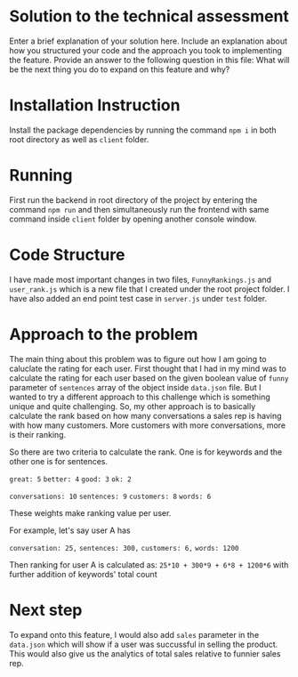 # Solution to the technical assessment

Enter a brief explanation of your solution here. Include an explanation about how you structured your code and the approach you took to implementing the feature. Provide an answer to the following question in this file: What will be the next thing you do to expand on this feature and why?

# Installation Instruction

Install the package dependencies by running the command `npm i` in both root directory as well as `client` folder.

# Running

First run the backend in root directory of the project by entering the command `npm run` and then simultaneously run the frontend with same command inside `client` folder by opening another console window.

# Code Structure

I have made most important changes in two files, `FunnyRankings.js` and `user_rank.js` which is a new file that I created under the root project folder. I have also added an end point test case in `server.js` under `test` folder.

# Approach to the problem

The main thing about this problem was to figure out how I am going to caluclate the rating for each user. First thought that I had in my mind was to calculate the rating for each user based on the given boolean value of `funny` parameter of `sentences` array of the object inside `data.json` file. But I wanted to try a different approach to this challenge which is something unique and quite challenging. So, my other approach is to basically calculate the rank based on how many conversations a sales rep is having with how many customers. More customers with more conversations, more is their ranking.

So there are two criteria to calculate the rank. One is for keywords and the other one is for sentences.

`great: 5`
`better: 4`
`good: 3`
`ok: 2`

`conversations: 10`
`sentences: 9`
`customers: 8`
`words: 6`

These weights make ranking value per user.

For example, let's say user A has

`conversation: 25,`
`sentences: 300,`
`customers: 6,`
`words: 1200`

Then ranking for user A is calculated as: `25*10 + 300*9 + 6*8 + 1200*6` with further addition of keywords' total count

# Next step
To expand onto this feature, I would also add `sales` parameter in the `data.json` which will show if a user was succussful in selling the product. This would also give us the analytics of total sales relative to funnier sales rep.
